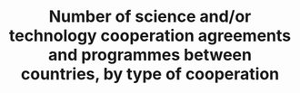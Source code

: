 ---
data_non_statistical: true
goal_meta_link: http://unstats.un.org/sdgs/files/metadata-compilation/Metadata-Goal-17.pdf
goal_meta_link_page: 12
graph: null
graph_status_notes: Policy Judgement
graph_title: Number of science and/or technology cooperation agreements and programmes
  between countries, by type of cooperation
graph_type: null
graph_type_description: null
has_metadata: false
indicator: 17.6.1
indicator_name: Number of science and/or technology cooperation agreements and programmes
  between countries, by type of cooperation
indicator_variable: null
layout: indicator
permalink: /17-6-1/
published: true
reporting_status: notstarted
sdg_goal: 17
source_active_1: true
source_notes_1: null
source_title_1: null
target: Enhance North-South, South-South and triangular regional and international
  cooperation on and access to science, technology and innovation and enhance knowledge
  sharing on mutually agreed terms, including through improved coordination among
  existing mechanisms, in particular at the United Nations level, and through a global
  technology facilitation mechanism.
target_id: '17.6'
title: Number of science and/or technology cooperation agreements and programmes between
  countries, by type of cooperation
un_custodial_agency: UNESCO-UIS
un_designated_tier: '3'
variable_description: null
variable_notes: null
---